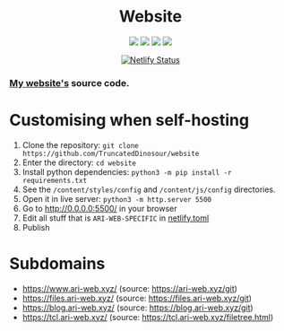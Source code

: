 <h1 align="center">Website</h1>

<p align="center">
  <img src="https://img.shields.io/github/last-commit/TruncatedDinosour/website?color=red&style=flat-square">
  <img src="https://img.shields.io/github/repo-size/TruncatedDinosour/website?color=red&style=flat-square">
  <img src="https://img.shields.io/github/issues/TruncatedDinosour/website?color=red&style=flat-square">
  <img src="https://img.shields.io/github/stars/TruncatedDinosour/website?color=red&style=flat-square">
</p>

<p align="center">
    <a href="https://app.netlify.com/sites/ari-web/deploys">
        <img alt="Netlify Status" src="https://api.netlify.com/api/v1/badges/4ac67547-6444-4c67-9a54-c7f8fb28427b/deploy-status"/>
    </a>
</p>

### [My website's](https://www.ari-web.xyz/) source code.

# Customising when self-hosting

1. Clone the repository: `git clone https://github.com/TruncatedDinosour/website`
2. Enter the directory: `cd website`
3. Install python dependencies: `python3 -m pip install -r requirements.txt`
4. See the `/content/styles/config` and `/content/js/config` directories.
5. Open it in live server: `python3 -m http.server 5500`
6. Go to http://0.0.0.0:5500/ in your browser
7. Edit all stuff that is `ARI-WEB-SPECIFIC` in [netlify.toml](/netlify.toml)
8. Publish

# Subdomains

-   https://www.ari-web.xyz/ (source: https://ari-web.xyz/git)
-   https://files.ari-web.xyz/ (source: https://files.ari-web.xyz/git)
-   https://blog.ari-web.xyz/ (source: https://blog.ari-web.xyz/git)
-   https://tcl.ari-web.xyz/ (source: https://tcl.ari-web.xyz/filetree.html)
